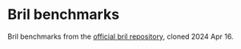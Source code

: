 # Bril benchmarks

Bril benchmarks from the [official bril repository](https://github.com/sampsyo/bril/blob/main/benchmarks/), cloned 2024 Apr 16.